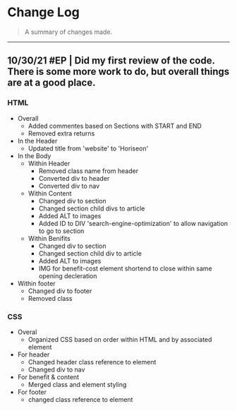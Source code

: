 # Change Log

> A summary of changes made.

---

## 10/30/21 #EP | Did my first review of the code. There is some more work to do, but overall things are at a good place.

### HTML

- Overall
  - Added commentes based on Sections with START and END
  - Removed extra returns
- In the Header
  - Updated title from 'website' to 'Horiseon'
- In the Body
  - Within Header
    - Removed class name from header
    - Converted div to header
    - Converted div to nav
  - Within Content
    - Changed div to section
    - Changed section child divs to article
    - Added ALT to images
    - Added ID to DIV 'search-engine-optimization' to allow navigation to go to section
  - Within Benifits
    - Changed div to section
    - Changed section child div to article
    - Added ALT to images
    - IMG for benefit-cost element shortend to close within same opening decleration
- Within footer
  - Changed div to footer
  - Removed class

### CSS

- Overal
  - Organized CSS based on order within HTML and by associated element
- For header
  - Changed header class reference to element
  - Changed div to nav
- For benefit & content
  - Merged class and element styling
- For footer
  - changed class reference to element
